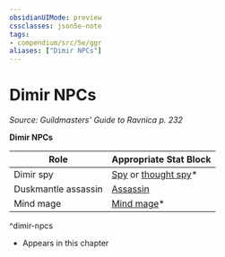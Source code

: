 ```yaml
---
obsidianUIMode: preview
cssclasses: json5e-note
tags:
- compendium/src/5e/ggr
aliases: ["Dimir NPCs"]
---
```

# Dimir NPCs
*Source: Guildmasters' Guide to Ravnica p. 232* 

**Dimir NPCs**

| Role | Appropriate Stat Block |
|------|------------------------|
| Dimir spy | [Spy](2-Mechanics/CLI/bestiary/humanoid/spy.md) or [thought spy](2-Mechanics/CLI/bestiary/humanoid/thought-spy-ggr.md)* |
| Duskmantle assassin | [Assassin](2-Mechanics/CLI/bestiary/humanoid/assassin.md) |
| Mind mage | [Mind mage](2-Mechanics/CLI/bestiary/humanoid/mind-mage-ggr.md)* |
^dimir-npcs

* Appears in this chapter